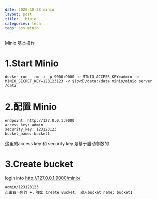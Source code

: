 ```yaml
---
date: 2020-10-28-minio
layout: post
title:   Minio
categories: tech
tags: oss minio
---
```


Minio 基本操作

# 1.Start Minio

```
docker run --rm -i -p 9000:9000 -e MINIO_ACCESS_KEY=admin -e MINIO_SECRET_KEY=123123123 -v $(pwd)/data:/data minio/minio server /data
```
# 2.配置 Minio 

```
endpoint: http://127.0.0.1:9000
access_key: admin
security_key: 123123123
bucket_name: bucket1
```

这里的access key 和 security key 是基于启动参数的
# 3.Create bucket

login into http://127.0.0.1:9000/minio/
```
admin/123123123
点击右下角的 ➕，弹出 Create Bucket， 输入bucket name: bucket1
```